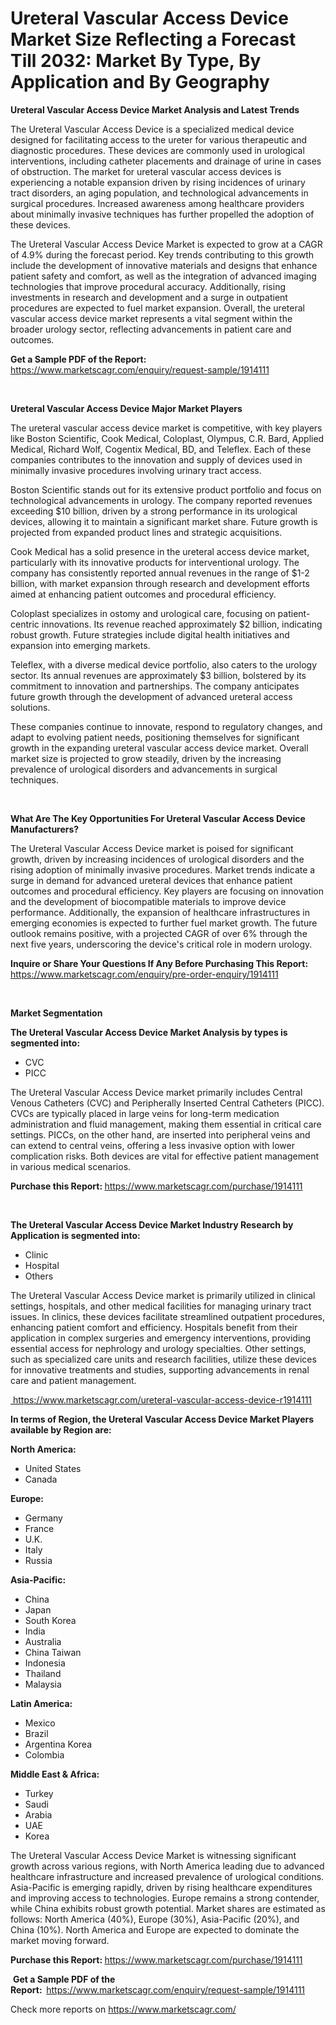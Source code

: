<p><h1>Ureteral Vascular Access Device Market Size Reflecting a Forecast Till 2032: Market By Type, By Application and By Geography</h1></p><p><strong>Ureteral Vascular Access Device Market Analysis and Latest Trends</strong></p>
<p><p>The Ureteral Vascular Access Device is a specialized medical device designed for facilitating access to the ureter for various therapeutic and diagnostic procedures. These devices are commonly used in urological interventions, including catheter placements and drainage of urine in cases of obstruction. The market for ureteral vascular access devices is experiencing a notable expansion driven by rising incidences of urinary tract disorders, an aging population, and technological advancements in surgical procedures. Increased awareness among healthcare providers about minimally invasive techniques has further propelled the adoption of these devices.</p><p>The Ureteral Vascular Access Device Market is expected to grow at a CAGR of 4.9% during the forecast period. Key trends contributing to this growth include the development of innovative materials and designs that enhance patient safety and comfort, as well as the integration of advanced imaging technologies that improve procedural accuracy. Additionally, rising investments in research and development and a surge in outpatient procedures are expected to fuel market expansion. Overall, the ureteral vascular access device market represents a vital segment within the broader urology sector, reflecting advancements in patient care and outcomes.</p></p>
<p><strong>Get a Sample PDF of the Report:&nbsp;</strong> <a href="https://www.marketscagr.com/enquiry/request-sample/1914111?utm_campaign=3117&utm_medium=2&utm_source=Github&utm_content=ia&utm_term=05032025&utm_id=ureteral-vascular-access-device">https://www.marketscagr.com/enquiry/request-sample/1914111</a></p>
<p>&nbsp;</p>
<p><strong>Ureteral Vascular Access Device Major Market Players</strong></p>
<p><p>The ureteral vascular access device market is competitive, with key players like Boston Scientific, Cook Medical, Coloplast, Olympus, C.R. Bard, Applied Medical, Richard Wolf, Cogentix Medical, BD, and Teleflex. Each of these companies contributes to the innovation and supply of devices used in minimally invasive procedures involving urinary tract access.</p><p>Boston Scientific stands out for its extensive product portfolio and focus on technological advancements in urology. The company reported revenues exceeding $10 billion, driven by a strong performance in its urological devices, allowing it to maintain a significant market share. Future growth is projected from expanded product lines and strategic acquisitions.</p><p>Cook Medical has a solid presence in the ureteral access device market, particularly with its innovative products for interventional urology. The company has consistently reported annual revenues in the range of $1-2 billion, with market expansion through research and development efforts aimed at enhancing patient outcomes and procedural efficiency.</p><p>Coloplast specializes in ostomy and urological care, focusing on patient-centric innovations. Its revenue reached approximately $2 billion, indicating robust growth. Future strategies include digital health initiatives and expansion into emerging markets.</p><p>Teleflex, with a diverse medical device portfolio, also caters to the urology sector. Its annual revenues are approximately $3 billion, bolstered by its commitment to innovation and partnerships. The company anticipates future growth through the development of advanced ureteral access solutions.</p><p>These companies continue to innovate, respond to regulatory changes, and adapt to evolving patient needs, positioning themselves for significant growth in the expanding ureteral vascular access device market. Overall market size is projected to grow steadily, driven by the increasing prevalence of urological disorders and advancements in surgical techniques.</p></p>
<p>&nbsp;</p>
<p><strong>What Are The Key Opportunities For Ureteral Vascular Access Device Manufacturers?</strong></p>
<p><p>The Ureteral Vascular Access Device market is poised for significant growth, driven by increasing incidences of urological disorders and the rising adoption of minimally invasive procedures. Market trends indicate a surge in demand for advanced ureteral devices that enhance patient outcomes and procedural efficiency. Key players are focusing on innovation and the development of biocompatible materials to improve device performance. Additionally, the expansion of healthcare infrastructures in emerging economies is expected to further fuel market growth. The future outlook remains positive, with a projected CAGR of over 6% through the next five years, underscoring the device's critical role in modern urology.</p></p>
<p><strong>Inquire or Share Your Questions If Any Before Purchasing This Report:</strong> <a href="https://www.marketscagr.com/enquiry/pre-order-enquiry/1914111?utm_campaign=3117&utm_medium=2&utm_source=Github&utm_content=ia&utm_term=05032025&utm_id=ureteral-vascular-access-device">https://www.marketscagr.com/enquiry/pre-order-enquiry/1914111</a></p>
<p>&nbsp;</p>
<p><strong>Market Segmentation</strong></p>
<p><strong>The Ureteral Vascular Access Device Market Analysis by types is segmented into:</strong></p>
<p><ul><li>CVC</li><li>PICC</li></ul></p>
<p><p>The Ureteral Vascular Access Device market primarily includes Central Venous Catheters (CVC) and Peripherally Inserted Central Catheters (PICC). CVCs are typically placed in large veins for long-term medication administration and fluid management, making them essential in critical care settings. PICCs, on the other hand, are inserted into peripheral veins and can extend to central veins, offering a less invasive option with lower complication risks. Both devices are vital for effective patient management in various medical scenarios.</p></p>
<p><strong>Purchase this Report:&nbsp;</strong><a href="https://www.marketscagr.com/purchase/1914111?utm_campaign=3117&utm_medium=2&utm_source=Github&utm_content=ia&utm_term=05032025&utm_id=ureteral-vascular-access-device">https://www.marketscagr.com/purchase/1914111</a></p>
<p>&nbsp;</p>
<p><strong>The Ureteral Vascular Access Device Market Industry Research by Application is segmented into:</strong></p>
<p><ul><li>Clinic</li><li>Hospital</li><li>Others</li></ul></p>
<p><p>The Ureteral Vascular Access Device market is primarily utilized in clinical settings, hospitals, and other medical facilities for managing urinary tract issues. In clinics, these devices facilitate streamlined outpatient procedures, enhancing patient comfort and efficiency. Hospitals benefit from their application in complex surgeries and emergency interventions, providing essential access for nephrology and urology specialties. Other settings, such as specialized care units and research facilities, utilize these devices for innovative treatments and studies, supporting advancements in renal care and patient management.</p></p>
<p><a href="https://www.marketscagr.com/ureteral-vascular-access-device-r1914111?utm_campaign=3117&utm_medium=2&utm_source=Github&utm_content=ia&utm_term=05032025&utm_id=ureteral-vascular-access-device">&nbsp;https://www.marketscagr.com/ureteral-vascular-access-device-r1914111</a></p>
<p><strong>In terms of Region, the Ureteral Vascular Access Device Market Players available by Region are:</strong></p>
<p>
    <p> <strong> North America: </strong>
        <ul>
            <li>United States</li>
            <li>Canada</li>
        </ul>
        </p> 
    <p> <strong> Europe: </strong>
        <ul>
            <li>Germany</li>
            <li>France</li>
            <li>U.K.</li>
            <li>Italy</li>
            <li>Russia</li>
        </ul>
        </p> 
    <p> <strong> Asia-Pacific: </strong>
        <ul>
            <li>China</li>
            <li>Japan</li>
            <li>South Korea</li>
            <li>India</li>
            <li>Australia</li>
            <li>China Taiwan</li>
            <li>Indonesia</li>
            <li>Thailand</li>
            <li>Malaysia</li>
        </ul>
        </p> 
    <p> <strong> Latin America: </strong>
        <ul>
            <li>Mexico</li>
            <li>Brazil</li>
            <li>Argentina Korea</li>
            <li>Colombia</li>
        </ul>
        </p> 
    <p> <strong> Middle East & Africa: </strong>
        <ul>
            <li>Turkey</li>
            <li>Saudi</li>
            <li>Arabia</li>
            <li>UAE</li>
            <li>Korea</li>
        </ul>
    </p>
    </p>
<p><p>The Ureteral Vascular Access Device Market is witnessing significant growth across various regions, with North America leading due to advanced healthcare infrastructure and increased prevalence of urological conditions. Asia-Pacific is emerging rapidly, driven by rising healthcare expenditures and improving access to technologies. Europe remains a strong contender, while China exhibits robust growth potential. Market shares are estimated as follows: North America (40%), Europe (30%), Asia-Pacific (20%), and China (10%). North America and Europe are expected to dominate the market moving forward.</p></p>
<p><strong>Purchase this Report: </strong><a href="https://www.marketscagr.com/purchase/1914111?utm_campaign=3117&utm_medium=2&utm_source=Github&utm_content=ia&utm_term=05032025&utm_id=ureteral-vascular-access-device">https://www.marketscagr.com/purchase/1914111</a></p>
<p>&nbsp;<strong>Get a Sample PDF of the Report:&nbsp;&nbsp;</strong><a href="https://www.marketscagr.com/enquiry/request-sample/1914111?utm_campaign=3117&utm_medium=2&utm_source=Github&utm_content=ia&utm_term=05032025&utm_id=ureteral-vascular-access-device">https://www.marketscagr.com/enquiry/request-sample/1914111</a></p>
<p><strong></strong></p>
<p>Check more reports on <a href="https://www.marketscagr.com/?utm_campaign=3117&utm_medium=2&utm_source=Github&utm_content=ia&utm_term=05032025&utm_id=ureteral-vascular-access-device">https://www.marketscagr.com/</a></p>